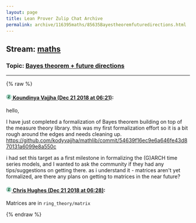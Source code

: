 ```yaml
---
layout: page
title: Lean Prover Zulip Chat Archive 
permalink: archive/116395maths/85635Bayestheoremfuturedirections.html
---
```


## Stream: [maths](index.html)
### Topic: [Bayes theorem + future directions](85635Bayestheoremfuturedirections.html)

---


{% raw %}
#### [![Click to go to Zulip](../../assets/img/zulip2.png) Koundinya Vajjha (Dec 21 2018 at 06:21)](https://leanprover.zulipchat.com/#narrow/stream/116395-maths/topic/Bayes%20theorem%20%2B%20future%20directions/near/152309690):
hello,

I have just completed a formalization of Bayes theorem building on top of the measure theory library. this was my first formalization effort so it is a bit rough around the edges and needs cleaning up.  https://github.com/kodyvajjha/mathlib/commit/54639f16ec9e6a646fe43d870131a6099e8a550c

i had set this target as a first milestone in formalizing the (G)ARCH time series models, and I wanted to ask the community if they had any tips/suggestions on getting there. as i understand it - matrices aren't yet formalized, are there any plans on getting to matrices in the near future?

#### [![Click to go to Zulip](../../assets/img/zulip2.png) Chris Hughes (Dec 21 2018 at 06:28)](https://leanprover.zulipchat.com/#narrow/stream/116395-maths/topic/Bayes%20theorem%20%2B%20future%20directions/near/152309951):
Matrices are in `ring_theory/matrix`


{% endraw %}
